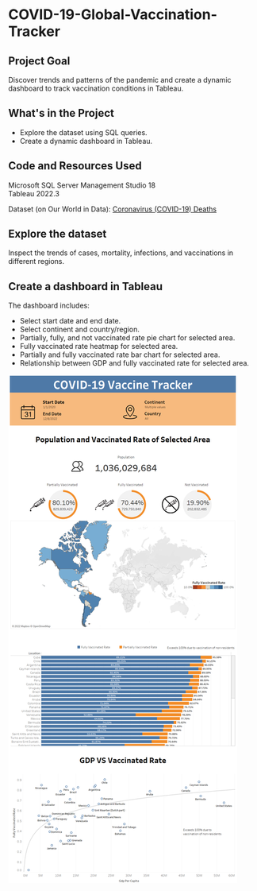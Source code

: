 # COVID-19-Global-Vaccination-Tracker

## Project Goal
Discover trends and patterns of the pandemic and create a dynamic dashboard to track vaccination conditions in Tableau.


## What's in the Project
- Explore the dataset using SQL queries.
- Create a dynamic dashboard in Tableau.


## Code and Resources Used
Microsoft SQL Server Management Studio 18 <br>
Tableau 2022.3 <br>

Dataset (on Our World in Data): [Coronavirus (COVID-19) Deaths](https://ourworldindata.org/covid-deaths)


## Explore the dataset
Inspect the trends of cases, mortality, infections, and vaccinations in different regions.


## Create a dashboard in Tableau
The dashboard includes:
- Select start date and end date.
- Select continent and country/region.
- Partially, fully, and not vaccinated rate pie chart for selected area.
- Fully vaccinated rate heatmap for selected area.
- Partially and fully vaccinated rate bar chart for selected area.
- Relationship between GDP and fully vaccinated rate for selected area.

<p align="left" width="100%">    
    <img src="dashboard.png">
</p>
